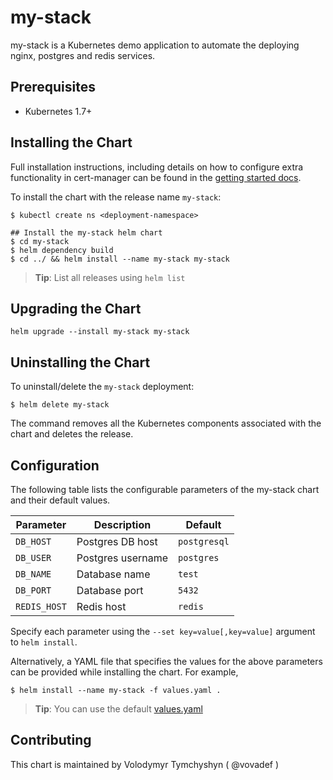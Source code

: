 # my-stack

my-stack is a Kubernetes demo application to automate the deploying nginx, postgres and redis services.

## Prerequisites

- Kubernetes 1.7+

## Installing the Chart

Full installation instructions, including details on how to configure extra
functionality in cert-manager can be found in the [getting started docs](https://helm.sh/docs/intro/install/).

To install the chart with the release name `my-stack`:

```console
$ kubectl create ns <deployment-namespace>

## Install the my-stack helm chart
$ cd my-stack
$ helm dependency build
$ cd ../ && helm install --name my-stack my-stack
```

> **Tip**: List all releases using `helm list`

## Upgrading the Chart

```console
helm upgrade --install my-stack my-stack
```

## Uninstalling the Chart

To uninstall/delete the `my-stack` deployment:

```console
$ helm delete my-stack
```

The command removes all the Kubernetes components associated with the chart and deletes the release.

## Configuration

The following table lists the configurable parameters of the my-stack chart and their default values.

| Parameter                                       | Description                                                                                                                              | Default                                   |
|-------------------------------------------------|------------------------------------------------------------------------------------------------------------------------------------------|-------------------------------------------|
| `DB_HOST`                                       | Postgres DB host                                                                                                                         | `postgresql`                              |
| `DB_USER`                                       | Postgres username                                                                                                                        | `postgres`                                |
| `DB_NAME`                                       | Database name                                                                                                                            | `test`                                    |
| `DB_PORT`                                       | Database port                                                                                                                            | `5432`                                    |
| `REDIS_HOST`                                    | Redis host                                                                                                                               | `redis`                                   |

Specify each parameter using the `--set key=value[,key=value]` argument to `helm install`.

Alternatively, a YAML file that specifies the values for the above parameters can be provided while installing the chart. For example,

```console
$ helm install --name my-stack -f values.yaml .
```
> **Tip**: You can use the default [values.yaml](values.yaml)

## Contributing

This chart is maintained by Volodymyr Tymchyshyn ( @vovadef )
